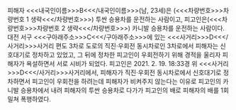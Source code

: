 피해자 <<<내국인이름>>>B<<</내국인이름>>>(남, 23세)은 (<<<차량번호>>>차량번호 1 생략<<</차량번호>>>) 투싼 승용차를 운전하는 사람이고, 피고인은(<<<차량번호>>>차량번호 2 생략<<</차량번호>>>) 카니발 승용차를 운전하는 사람이다. 대전 서구 <<<구아래주소>>>C<<</구아래주소>>>에 있는 <<<사거리>>>D<<</사거리>>>사거리 편도 3차로 도로의 직진·우회전 동시차로인 3차로에서 피해자는 신호대기로 정차하고 있었고, 그 뒤에 정차한 피고인이 우회전하기 위해 경적을 울리자 피해자가 욕설하면서 서로 시비가 되었다.
피고인은 2021. 2. 19. 18:33경 위 <<<사거리>>>D<<</사거리>>>사거리에서, 피해자가 직진·우회전 동시차로에서 신호대기로 정차하면서 피고인이 우회전을 하려는데 피해자가 비켜주지 않는다는 이유로 피고인의 카니발 승용차에서 내려 피해자의 투싼 승용차로 다가가 피고인의 배로 피해자의 배를 1회 밀쳐 폭행하였다.
